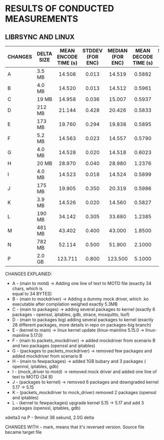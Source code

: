 # RESULTS OF CONDUCTED MEASUREMENTS #


## LIBRSYNC AND LINUX ## 

| CHANGES | DELTA SIZE | MEAN ENCODE TIME (s) | STDDEV (FOR ENC) | MEDIAN (FOR ENC) | MEAN DECODE TIME (s) | STDDEV (FOR DEC) | MEDIAN (FOR DEC) |
| ---     |   ---      |       :---:          |       :---:      |       :---:      |       :---:          |       :---:      |       :---:      |
| A       |  3.5 MB    |        14.508        |      0.013       |      14.519      |         0.5882       |      0.020       |      0.585       |
| B       |  4.0 MB    |        14.520        |      0.013       |      14.512      |         0.5961       |      0.017       |      0.599       |
| C       |  19 MB     |        14.958        |      0.036       |      15.007      |         0.5937       |      0.045       |      0.590       |
| D       |  212 MB    |        21.144        |      0.428       |      20.426      |         0.5833       |      0.480       |      0.578       |
| E       |  173 MB    |        19.760        |      0.294       |      19.838      |         0.5895       |      0.310       |      0.586       |
| F       |  5.2 MB    |        14.563        |      0.023       |      14.557      |         0.5790       |      0.030       |      0.575       |
| G       |  4.0 MB    |        14.528        |      0.020       |      14.518      |         0.6023       |      0.018       |      0.600       |
| H       |  20 MB     |        28.970        |      0.040       |      28.980      |         1.2376       |      0.050       |      1.242       |
| I       |  4.0 MB    |        14.523        |      0.018       |      14.524      |         0.5899       |      0.025       |      0.584       |
| J       |  175 MB    |        19.905        |      0.350       |      20.319      |         0.5986       |      0.370       |      0.594       |
| K       |  3.9 MB    |        14.526        |      0.020       |      14.560      |         0.5827       |      0.026       |      0.579       |
| L       |  190 MB    |        34.142        |      0.305       |      33.680      |         1.2385       |      0.280       |      1.245       |
| M       |  481 MB    |        43.402        |      0.400       |      43.000      |         1.8500       |      0.390       |      1.843       |
| N       |  782 MB    |        52.114        |      0.500       |      51.900      |         2.1000       |      0.520       |      2.095       |
| P       |  2.0 GB    |       123.711        |      0.800       |     123.500      |         5.1000       |      0.780       |      5.110       |





CHANGES EXPLAINED:
* A - (main to motd) -> Adding one line of text to MOTD file (exactly 34 chars, which is    
	equal to 34 BYTES)
* B - (main to mockdriver) -> Adding a dummy mock driver, which .ko executable after compilation			 weighed exactly 5.3MB
* C - (main to packages) -> adding several packages to kernel (exactly 6 packages - openssl, iptables,
	gdb, strace, mosquitto, lsof)
* D - (main to packages big) adding several packages to kernel (exactly 28 different packages, 
	more details in repo on packages-big branch)
* E - (kernel to main) -> linux kernel update (linux-mainline 5.15.0 -> linux-mainline 5.17.0)
* F - (main to packets_mockdriver) -> added mockdriver from scenario B and two packages (openssl and 
	iptables)
* G - (packages to packets_mockdriver) -> removed few packages and added mockdriver from scenario B
* H - (main to fewpackages) -> added 1GB bubary and 3 packages ( opennsl, iptables, gdb)
* I - (mock_driver to motd) -> removed mock driver and added one line of text to MOTD (34 B)
* J - (packages to kernel) -> removed 6 packages and downgraded kernel 5.17 -> 5.15
* K -  (packets_mockdriver to mock_driver) removed 2 packages (openssl and iptables) 
* L - (kernel to fewpackages) upgrade kernel 5.15 -> 5.17 and add 3 packages (openssl, iptables, gdb)



xdelta3 na P - 9minut 36 sekund, 2.0G delta


CHANGES WITH `~` mark, means that it's reversed version. Source file became target file
